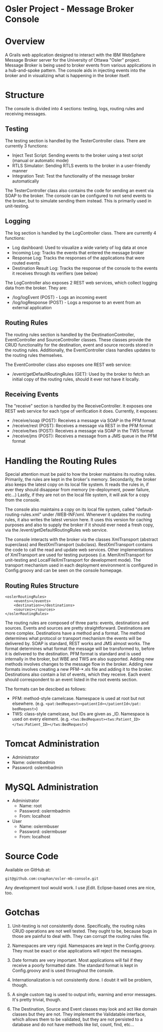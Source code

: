 Osler Project - Message Broker Console
================

Overview
========
A Grails web application designed to interact with the IBM WebSphere Message Broker server for the University of Ottawa "Osler" project. Message Broker is being used to broker events from various applications in a hub-and-spoke pattern. The console aids in injecting events into the broker and in visualizing what is happening in the broker itself.

Structure
=========
The console is divided into 4 sections: testing, logs, routing rules and receiving messages.

Testing
-------
The testing section is handled by the TesterController class. There are currently 3 functions:

* Inject Test Script: Sending events to the broker using a test script (manual or automatic mode)
* RTLS Simulator: Sending RTLS events to the broker in a user-friendly manner
* Integration Test: Test the functionality of the message broker automatically
	
The TesterController class also contains the code for sending an event via SOAP to the broker. The console can be configured to not send events to the broker, but to simulate sending them instead. This is primarily used in unit-testing.
	
Logging
-------
The log section is handled by the LogController class. There are currently 4 functions:

* Log dashboard: Used to visualize a wide variety of log data at once
* Incoming Log: Tracks the events that entered the message broker
* Response Log: Tracks the responses of the applications that were routed events
* Destination Result Log: Tracks the response of the console to the events it receives through its verifiers (see below)
	
The LogController also exposes 2 REST web services, which collect logging data from the broker. They are:

* /log/logEvent (POST) - Logs an incoming event
* /log/logResponse (POST) - Logs a response to an event from an external application
	
Routing Rules
-------------
The routing rules section is handled by the DestinationController, EventController and SourceController classes. These classes provide the CRUD functionality for the destination, event and source records stored in the routing rules. Additionally, the EventController class handles updates to the routing rules themselves.

The EventController class also exposes one REST web service:

* /event/getDefaultRoutingRules (GET): Used by the broker to fetch an initial copy of the routing rules, should it ever not have it locally.

Receiving Events
----------------
The "receive" section is handled by the ReceiveController. It exposes one REST web service for each type of verification it does. Currently, it exposes:

* /receive/soap (POST): Receives a message via SOAP in the PFM format
* /receive/rest (POST): Receives a message via REST in the PFM format
* /receive/tws (POST): Receives a message via SOAP in the TWS format
* /receive/jms (POST): Receives a message from a JMS queue in the PFM format
	
Handling the Routing Rules
==========================
Special attention must be paid to how the broker maintains its routing rules. Primarily, the rules are kept in the broker's memory. Secondarily, the broker also keeps the latest copy on its local file system. It reads the rules in, if ever they should disappear from memory (re-deployment, power failure, etc...) Lastly, if they are not on the local file system, it will ask for a copy from the console.

The console also maintains a copy on its local file system, called "default-routing-rules.xml" under /WEB-INF/xml. Whenever it updates the routing rules, it also writes the latest version here. It uses this version for caching purposes and also to supply the broker if it should ever need a fresh copy, via the /event/getDefaultRoutingRules web service.

The console interacts with the broker via the classes XmlTransport (abstract superclass) and RestXmlTransport (subclass). RestXmlTransport contains the code to call the read and update web services. Other implementations of XmlTransport are used for testing purposes (i.e. MemXmlTransport for unit-testing and LocalFileXmlTransport for development mode). The transport mechanism used in each deployment environment is configured in Config.groovy and can be seen on the console homepage.

Routing Rules Structure
-----------------------
	<oslerRoutingRules>
		<events></events>
		<destination></destinations>
		<sources></sources>
	</oslerRoutingRules>

The routing rules are composed of three parts: events, destinations and sources. Events and sources are pretty straightforward. Destinations are more complex. Destinations have a method and a format. The method determines what protocol or transport mechanism the events will be delivered by. SOAP is standard, REST works and JMS almost works. The format determines what format the message will be transformed to, before it is delivered to the destination. PFM format is standard and is used internally in the broker, but WBE and TWS are also supported. Adding new methods involves changes to the message flow in the broker. Adding new formats involves creating a new PFM-*.xls file and adding it to the broker. Destinations also contain a list of events, which they receive. Each event should correspondent to an event listed in the root events section.

The formats can be descibed as follows:

* PFM: method-style camelcase. Namespace is used at root but not elsewhere.
		(e.g. `<pat:bedRequest><patientId></patientId</pat: bedRequest>`)	
* TWS: class-style camelcase, but IDs are given as _ID. Namespace is used on every element.
		(e.g. `<tws:BedRequest><tws:Patient_ID></tws:Patient_ID></tws:BedRequest>`)

Tomcat Administration
=====================
* Administrator
* Name: 		oslermbadmin
* Password: 	oslermbadmin

MySQL Administration
====================
* Administrator
	* Name:		root
	* Password:	oslermbadmin
	* From:		localhost
* User
	* Name:		oslermbuser
	* Password:	oslermbuser
	* From:		localhost
	
Source Code
===========
Available on GitHub at:

	git@github.com:cnaphan/osler-mb-console.git

Any development tool would work. I use jEdit. Eclipse-based ones are nice, too.

Gotchas
=======

1.	Unit-testing is not consistently done. Specifically, the routing rules CRUD operations are not well tested. They ought to be, because bugs in those are painful to deal with. They can corrupt the routing rules file.

2.	Namespaces are very rigid. Namespaces are kept in the Config.groovy. They must be exact or else applications will reject the messages.

3.	Date formats are very important. Most applications will fail if they receive a poorly formatted date. The standard format is kept in Config.groovy and is used throughout the console.

4.	Internationalization is not consistently done. I doubt it will be problem, though.

5. A single custom tag is used to output info, warning and error messages. It's pretty trivial, though.

6. The Destination, Source and Event classes may look and act like domain classes but they are not. They implement the Validatable interface, which allows them to be validated, but they are not persisted to a database and do not have methods like list, count, find, etc...

